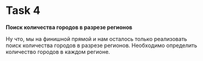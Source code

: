 # Task 4

**Поиск количества городов в разрезе регионов**


Ну что, мы на финишной прямой и нам осталось только реализовать поиск количества городов в разрезе регионов. Необходимо определить количество городов в каждом регионе.
